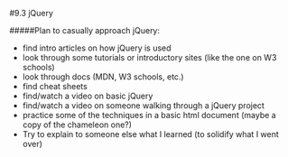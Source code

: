 #9.3 jQuery

#####Plan to casually approach jQuery:

* find intro articles on how jQuery is used
* look through some tutorials or introductory sites (like the one on W3 schools)
* look through docs (MDN, W3 schools, etc.)
* find cheat sheets
* find/watch a video on basic jQuery
* find/watch a video on someone walking through a jQuery project
* practice some of the techniques in a basic html document (maybe a copy of the chameleon one?)
* Try to explain to someone else what I learned (to solidify what I went over)


